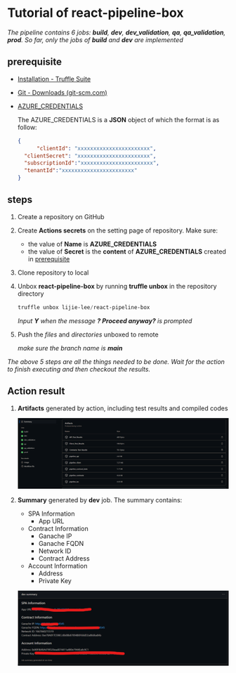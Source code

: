 # Tutorial of react-pipeline-box

_The pipeline contains 6 jobs: **build**, **dev**, **dev_validation**, **qa**, **qa_validation**, **prod**. So far, only the jobs of **build** and **dev** are implemented_

## prerequisite

- [Installation - Truffle Suite](https://trufflesuite.com/docs/truffle/how-to/install/)

- [Git - Downloads (git-scm.com)](https://git-scm.com/downloads)

- [AZURE_CREDENTIALS](https://learn.microsoft.com/en-us/azure/active-directory/develop/howto-create-service-principal-portal)

  The AZURE_CREDENTIALS is a **JSON** object of which the format is as follow:

  ```json
  {
    	"clientId": "xxxxxxxxxxxxxxxxxxxxxxx",
  	"clientSecret": "xxxxxxxxxxxxxxxxxxxxxxx",
  	"subscriptionId":"xxxxxxxxxxxxxxxxxxxxxxx",
  	"tenantId":"xxxxxxxxxxxxxxxxxxxxxxx"
  }
  ```

## steps

1. Create a repository on GitHub

2. Create **Actions secrets** on the setting page of repository. Make sure:

   - the value of  **Name** is **AZURE_CREDENTIALS**
   - the value of **Secret** is the **content** of **AZURE_CREDENTIALS** created in [prerequisite](#prerequisite)

3. Clone repository to local

4. Unbox **react-pipeline-box** by running **truffle unbox** in the repository directory

   ```powershell
   truffle unbox lijie-lee/react-pipeline-box
   ```

   _Input **Y** when the message **? Proceed anyway?**  is prompted_

5. Push the _files_ and _directories_ unboxed to remote

   _make sure the branch name is **main**_

_The above 5 steps are all the things needed to be done. Wait for the action to finish executing and then checkout the results._

## Action result

1. **Artifacts** generated by action, including test results and compiled codes

   ![image-20221106230909874](assets/image-20221106230909874.png)

2. **Summary** generated by **dev** job. The summary contains:

   - SPA Information
     - App URL 
   - Contract Information
     - Ganache IP
     - Ganache FQDN
     - Network ID
     - Contract Address
   - Account Information
     - Address
     - Private Key

   ![](assets/image-20221105230414675.png)
